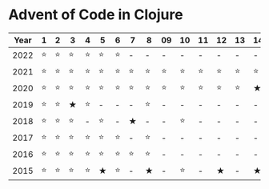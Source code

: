 # Advent of Code in Clojure

| Year | 1 | 2 | 3 | 4 | 5 | 6 | 7 | 8 | 09 | 10 | 11 | 12 | 13 | 14 | 15 | 16 | 17 | 18 | 19 | 20 | 21 | 22 | 23 | 24 | 25 |
|------|---|---|---|---|---|---|---|---|----|----|----|----|----|----|----|----|----|----|----|----|----|----|----|----|----|
| 2022 |⭐|⭐|⭐|⭐|⭐|⭐|-|-|-|-|-|-|-|-|-|-|-|-|-|-|-|-|-|-|-|-|
| 2021 |⭐|⭐|⭐|⭐|⭐|⭐|⭐|⭐|⭐|⭐|⭐|⭐|⭐|⭐|-|-|-|-|-|-|-|-|-|-|-|-|
| 2020 |⭐|⭐|⭐|⭐|⭐|⭐|⭐|⭐|⭐|⭐|⭐|⭐|⭐|★|⭐|⭐|-|⭐|-|-|⭐|★|-|-|-|
| 2019 |⭐|⭐|★|⭐|-|-|-|⭐|-|-|-|-|-|-|-|-|-|-|-|-|-|-|-|-|-|
| 2018 |⭐|⭐|⭐|-|⭐|-|★|-|-|⭐|-|-|-|-|-|-|-|-|-|-|-|-|-|-|-|
| 2017 |⭐|⭐|⭐|⭐|⭐|⭐|-|⭐|-|-|-|-|-|-|-|-|-|-|-|-|-|-|-|-|-|
| 2016 |⭐|⭐|⭐|⭐|⭐|⭐|⭐|⭐|-|-|-|-|-|-|-|-|-|-|-|-|-|-|-|-|-|
| 2015 |⭐|⭐|⭐|⭐|★|⭐|-|★|-|⭐|-|★|-|★|-|-|-|-|-|-|-|-|-|-|-|
